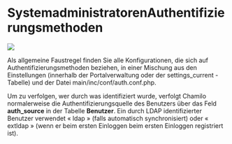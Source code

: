 # SystemadministratorenAuthentifizierungsmethoden

![](../../.gitbook/assets/image1%20%282%29.png)

Als allgemeine Faustregel finden Sie alle Konfigurationen, die sich auf Authentifizierungsmethoden beziehen, in einer Mischung aus den Einstellungen \(innerhalb der Portalverwaltung oder der settings\_current -Tabelle\) und der Datei main/inc/conf/auth.conf.php.

Um zu verfolgen, wer durch was identifiziert wurde, verfolgt Chamilo normalerweise die Authentifizierungsquelle des Benutzers über das Feld  **auth\_source**  in der Tabelle **Benutzer**. Ein durch LDAP identifizierter Benutzer verwendet « ldap » \(falls automatisch synchronisiert\) oder « extldap » \(wenn er beim ersten Einloggen beim ersten Einloggen registriert ist\).

